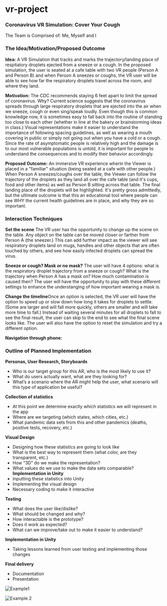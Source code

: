 # vr-project

### Coronavirus VR Simulation: Cover Your Cough
The Team is Comprised of:
Me, Myself and I

### The Idea/Motivation/Proposed Outcome
**Idea:** A VR Simulation that tracks and marks the trajectory/landing place of respitatory droplets ejected from a sneeze or a cough. In the proposed simulation, the user is seated at a cafe table with two VR people (Person A and Person B) and when Person A sneezes or coughs, the VR user will be able to see how far the respiratory droplets travel across the room, and where they land. 

**Motivation:** The CDC recommends staying 6 feet apart to limit the spread of coronavirus. Why? Current science suggests that the coronavirus spreads through large respiratory droplets that are ejected into the air when we sneeze, cough or even sing/speak loudly. Even though this is common knowledge now, it is sometimes easy to fall back into the routine of standing too close to each other (whether in line at the bakery or brainstorming ideas in class.) Visual representations make it easier to understand the importance of following spacing guidelines, as well as wearing a mouth covering in public or simply not going out when you have a cold or a cough. Since the rate of asymptomatic people is relatively high and the damage is to our most vulnerable populations is untold, it is important for people to understand the consequences and to modify their behavior accordingly. 

**Proposed Outcome:** An immersive VR experience wherin the Viewer is placed in a "familiar" situation (being seated at a cafe with other people.) When Person A sneezes/coughs over the table, the Viewer can follow the trajectory of the droplets as they land all over the cafe table (and it's cups, food and other items) as well as Person B sitting across that table. The final landing place of the droplets will be highlighted. It's pretty gross admittedly, but the ultimate outcome is that this an educational tool where people can see WHY the current health guidelines are in place, and why they are so important. 


### Interaction Techniques
**Set the scene** The VR user has the opportunity to change up the scene on the table. Any object on the table can be moved closer or farther from Person A (the sneezer.) This can add further impact as the viewer will see respiratory droplets land on mugs, handles and other objects that are often touched by others, and see how easily infected droplets can spread the virus. 

**Sneeze or cough? Mask or no mask?** The user will have 4 options: what is the respiratory droplet trajectory from a sneeze or cough? What is the trajectory when Person A has a mask on? How much contamination is caused then? The user will have the opportunity to play with these different settings to enhance the understanging of how important wearing a mask is. 

**Change the timeline**Once an option is selected, the VR user will have the option to speed up or slow down how long it takes for droplets to settle. (Some are larger and will fall more quickly, others are smaller and will take more time to fall.) Instead of waiting several minutes for all droplets to fall to see the final result, the user can skip to the end to see what the final scene looks like. The user will also have the option to reset the simulation and try a different option. 

**Navigation through phone:** 

### Outline of Planned Implementation
**Personas, User Research, Storyboards**
*  Who is our target group for this AR, who is the most likely to use it?
*  What do users actually want, what are they looking for? 
* What’s a scenario where the AR might help the user, what scenario will this type of application be useful?

**Collection of statistics**
* At this point we determine exactly which statistics we will represent in the app
* Where are we targeting (which states, which cities, etc.)
* What pandemic data sets from this and other pandemics (deaths, positive tests, recovery, etc.)

**Visual Design**
* Designing how these statistics are going to look like
* What is the best way to represent them (what color, are they transparent, etc.)
* How “3D” do we make the representation?
* What values do we use to make the data sets comparable?
**Implementation in Unity**
* Inputting these statistics into Unity
* Implementing the visual design
* Necessary coding to make it interactive

**Testing**
* What does the user like/dislike?
* What should be changed and why?
* How interactable is the prototype?
* Does it work as expected?
* What can we improve/take out to make it easier to understand?

**Implementation in Unity**
* Taking lessons learned from user testing and implementing those changes

**Final delivery**
* Documentation
* Presentation

![Example1](https://blogs.3ds.com/simulia/wp-content/uploads/sites/18/2020/04/TimeAnimation_0042.png)

![Example 2](https://i.ytimg.com/vi/md6G2hqrhBE/maxresdefault.jpg)
